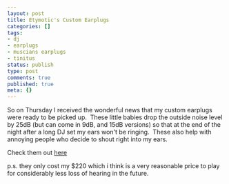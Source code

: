 ```yaml
---
layout: post
title: Etymotic's Custom Earplugs
categories: []
tags:
- dj
- earplugs
- muscians earplugs
- tinitus
status: publish
type: post
comments: true
published: true
meta: {}
---
```

So on Thursday I received the wonderful news that my custom earplugs were ready to be picked up.  These little babies drop the outside noise level by 25dB (but can come in 9dB, and 15dB versions) so that at the end of the night after a long DJ set my ears won't be ringing.  These also help with annoying people who decide to shout right into my ears.  

Check them out 
[here](http://www.etymotic.com/ephp/erme.aspx)

p.s. they only cost my $220 which i think is a very reasonable price to play for considerably less loss of hearing in the future.
